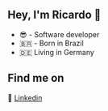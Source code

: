 ## Hey, I'm Ricardo 👋

- :sunglasses: - Software developer
- :brazil: - Born in Brazil
- :de: Living in Germany


## Find me on

:briefcase: [Linkedin](https://www.linkedin.com/in/ricardoferreirades/)

<!--
**ricardoferreirades/ricardoferreirades** is a ✨ _special_ ✨ repository because its `README.md` (this file) appears on your GitHub profile.

Here are some ideas to get you started:

- 🔭 I’m currently working on ...
- 🌱 I’m currently learning ...
- 👯 I’m looking to collaborate on ...
- 🤔 I’m looking for help with ...
- 💬 Ask me about ...
- 📫 How to reach me: ...
- 😄 Pronouns: ...
- ⚡ Fun fact: ...
-->
